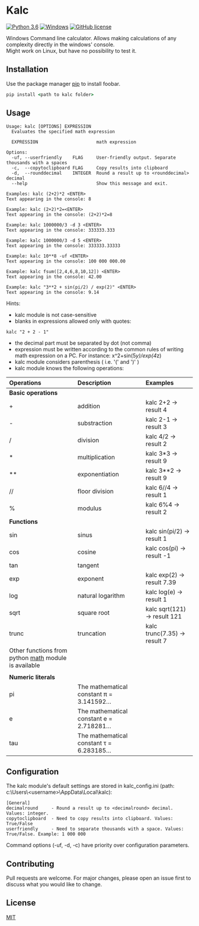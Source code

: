 # Kalc

[![Python 3.6](https://img.shields.io/badge/python-3.6-blue.svg)](https://www.python.org/downloads/release/python-360/) [![Windows](https://svgshare.com/i/ZhY.svg)](https://github.com/Rygor83/kalc) [![GitHub license](https://img.shields.io/github/license/Naereen/StrapDown.js.svg)](https://choosealicense.com/licenses/mit/)



Windows Command line calculator. Allows making calculations of any complexity directly in the windows' console.  
Might work on Linux, but have no possibility to test it.

## Installation

Use the package manager [pip](https://pip.pypa.io/en/stable/) to install foobar.

```cmd
pip install <path to kalc folder>
```

## Usage

```
Usage: kalc [OPTIONS] EXPRESSION
  Evaluates the specified math expression

  EXPRESSION                      math expression

Options:
  -uf, --userfriendly    FLAG     User-friendly output. Separate thousands with a spaces
  -c,  --copytoclipboard FLAG     Copy results into clipboard
  -d,  --rounddecimal    INTEGER  Round a result up to <rounddecimal> decimal
  --help                          Show this message and exit.
```

```
Examples: kalc (2+2)*2 <ENTER>
Text appearing in the console: 8

Example: kalc (2+2)*2=<ENTER>
Text appearing in the console: (2+2)*2=8

Example: kalc 1000000/3 -d 3 <ENTER>
Text appearing in the console: 333333.333

Example: kalc 1000000/3 -d 5 <ENTER>
Text appearing in the console: 333333.33333

Example: kalc 10**8 -uf <ENTER>
Text appearing in the console: 100 000 000.00

Example: kalc fsum([2,4,6,8,10,12]) <ENTER>
Text appearing in the console: 42.00

Example: kalc "3**2 + sin(pi/2) / exp(2)" <ENTER>
Text appearing in the console: 9.14
```

Hints:
- kalc module is not case-sensitive
- blanks in expressions allowed only with quotes:
```
kalc "2 + 2 - 1"
```
- the decimal part must be separated by dot (not comma)
- expression must be written according to the common rules of writing math expression on a PC. For instance: x^2+sin(5*y)/exp(4*z)
- kalc module considers parenthesis ( i.e. '(' and ')' )
- kalc module knows the following operations:

| Operations                                                                                               | Description                             | Examples                     |
|:---------------------------------------------------------------------------------------------------------|:----------------------------------------|:-----------------------------|
| **Basic operations**                                                                                     |                                         |                              |
| +                                                                                                        | addition                                | kalc 2+2  -> result 4        |
| -                                                                                                        | substraction                            | kalc 2-1  -> result 3        |
| /                                                                                                        | division                                | kalc 4/2  -> result 2        |
| *                                                                                                        | multiplication                          | kalc 3*3  -> result 9        |
| **                                                                                                       | exponentiation                          | kalc 3**2 -> result 9        |
| //                                                                                                       | floor division                          | kalc 6//4 -> result 1        |
| %                                                                                                        | modulus                                 | kalc 6%4  -> result 2        |
| **Functions**                                                                                            |                                         |                              |
| sin                                                                                                      | sinus                                   | kalc sin(pi/2) -> result 1   |
| cos                                                                                                      | cosine                                  | kalc cos(pi)   -> result -1  |
| tan                                                                                                      | tangent                                 |                              |
| exp                                                                                                      | exponent                                | kalc exp(2) -> result 7.39   |
| log                                                                                                      | natural logarithm                       | kalc log(e) -> result 1      |
| sqrt                                                                                                     | square root                             | kalc sqrt(121) -> result 121 |
| trunc                                                                                                    | truncation                              | kalc trunc(7.35) -> result 7 |
| Other functions from python [math](https://docs.python.org/3/library/math.html) module is available      |                                         |                              |
|                                                                                                          |                                         |                              |
| **Numeric literals**                                                                                     |                                         |                              |
| pi                                                                                                       | The mathematical constant π = 3.141592… |                              |
| e                                                                                                        | The mathematical constant e = 2.718281… |                              |
| tau                                                                                                      | The mathematical constant τ = 6.283185… |                              |

## Configuration
The kalc module's default settings are stored in kalc_config.ini (path: c:\Users\\\<username>\AppData\Local\kalc\):
```
[General]
decimalround     - Round a result up to <decimalround> decimal. Values: integer.
copytoclipboard  - Need to copy results into clipboard. Values: True/False
userfriendly     - Need to separate thousands with a space. Values: True/False. Example: 1 000 000
```

Command options (-uf, -d, -c) have priority over configuration parameters.

## Contributing
Pull requests are welcome. For major changes, please open an issue first to discuss what you would like to change.

## License
[MIT](https://choosealicense.com/licenses/mit/)